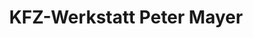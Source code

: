---
title: "KFZ-Werkstatt Peter Mayer"
url: /fuessen/kfz-werkstatt-peter-mayer/
shop: Autowerkstatt
---